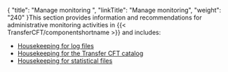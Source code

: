 {
    "title": "Manage monitoring ",
    "linkTitle": "Manage monitoring",
    "weight": "240"
}This section provides information and recommendations for administrative monitoring activities in {{< TransferCFT/componentshortname  >}} and includes:

-   [Housekeeping for log files](housekeeping_logs)
-   [Housekeeping for the Transfer CFT catalog](housekeeping_catalog)
-   [Housekeeping for statistical files](../admin_commands_intro/switching_files_manually)

